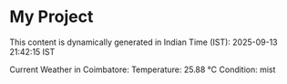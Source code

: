 # My Project

This content is dynamically generated in Indian Time (IST): 2025-09-13 21:42:15 IST


Current Weather in Coimbatore:
Temperature: 25.88 °C
Condition: mist
